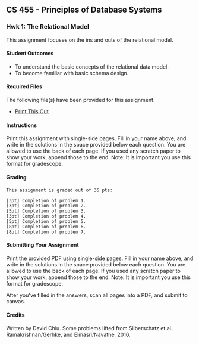 ## CS 455 - Principles of Database Systems

### Hwk 1: The Relational Model

This assignment focuses on the ins and outs of the relational model.

#### Student Outcomes

- To understand the basic concepts of the relational data model.
- To become familiar with basic schema design.

#### Required Files

The following file(s) have been provided for this assignment.

- [Print This Out](DB_Hwk1.pdf)

#### Instructions

Print this assignment with single-side pages. Fill in your name above, and write in the solutions in the space provided below each question. You are allowed to use the back of each page. If you used any scratch paper to show your work, append those to the end. Note: It is important you use this format for gradescope.

#### Grading

```
This assignment is graded out of 35 pts:

[3pt] Completion of problem 1.
[3pt] Completion of problem 2.
[5pt] Completion of problem 3.
[3pt] Completion of problem 4.
[5pt] Completion of problem 5.
[8pt] Completion of problem 6.
[8pt] Completion of problem 7.

```

#### Submitting Your Assignment

Print the provided PDF using single-side pages. Fill in your name above, and write in the solutions in the space provided below each question. You are allowed to use the back of each page. If you used any scratch paper to show your work, append those to the end. Note: It is important you use this format for gradescope.

After you've filled in the answers, scan all pages into a PDF, and submit to canvas.

#### Credits

Written by David Chiu. Some problems lifted from Silberschatz et al., Ramakrishnan/Gerhke, and Elmasri/Navathe. 2016.

